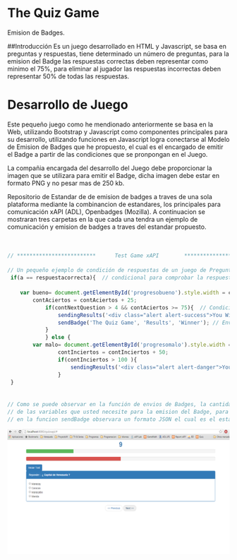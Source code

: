 # The Quiz Game
Emision de Badges.

##Introducción
Es un juego desarrollado en HTML y Javascript, se basa en preguntas y respuestas, tiene determinado un número de preguntas, para la emision del Badge las respuestas correctas deben representar como minimo el 75%, para eliminar al jugador las respuestas incorrectas deben representar 50% de todas las respuestas.


# Desarrollo de Juego
Este pequeño juego como he mendionado anteriormente se basa en la Web, utilizando Bootstrap y Javascript como componentes principales para su desarrollo, utilizando funciones en Javascript logra conectarse al Modelo de Emision de Badges que he propuesto, el cual es el encargado de emitir el Badge a partir de las condiciones que se pronpongan en el Juego.

La compañia encargada del desarrollo del Juego debe proporcionar la imagen que se utilizara para emitir el Badge, dicha imagen debe estar en formato PNG y no pesar mas de 250 kb.




Repositorio de Estandar de de emision de badges a traves de una sola plataforma mediante la combinancion de estandares, los principales para comunicación xAPI (ADL), Openbadges (Mozilla). A continuacion se mostraran tres carpetas en la que cada una tendra un ejemplo de comunicación y emision de badges a traves del estandar propuesto.


```javascript


// *************************      Test Game xAPI        ************************* //

// Un pequeño ejemplo de condición de respuestas de un juego de Preguntas y Respuestas en HTML 
 if(a == respuestacorrecta){  // condicional para comprobar la respuesta
		        
	var bueno= document.getElementById('progresobueno').style.width = contAciertos+"%"; // barra de progreso de respuestas correctas
		contAciertos = contAciertos + 25;
			if(contNextQuestion > 4 && contAciertos >= 75){  // Condiciones superadas para emision de badge
				sendingResults('<div class="alert alert-success">You Win</div>'); // Declarando Ganador
				sendBadge('The Quiz Game', 'Results', 'Winner'); // Envio de badge al servidor LRS
			}
	        } else {
        var malo= document.getElementById('progresomalo').style.width = contInciertos+"%"; // barra de progreso de respuestas incorrectas
        		contInciertos = contInciertos + 50;
        		if(contInciertos > 100 ){
        			sendingResults('<div class="alert alert-danger">You Lose</div>'); // Declarando Perdedor
        		}
 }


// Como se puede observar en la función de envios de Badges, la cantidad de variables a enviar va a depender 
// de las variables que usted necesite para la emision del Badge, para una mejor descripcion por favor verificar el archivo functionXAPI.js
// en la funcion sendBadge observara un formato JSON el cual es el establecido para la emision del Badge. 

```

![GitHub Logo](Images/Imagen2.png)

